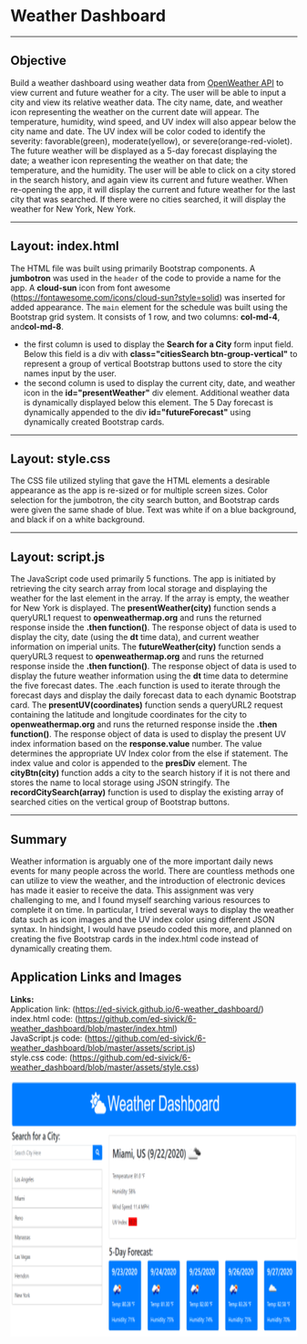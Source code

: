 # Weather Dashboard  
___
## Objective
Build a weather dashboard using weather data from [OpenWeather API](https://openweathermap.org/api) to view current and future weather for a city.  The user will be able to input a city and view its relative weather data.  The city name, date, and weather icon representing the weather on the current date will appear.  The temperature, humidity, wind speed, and UV index will also appear below the city name and date.  The UV index will be color coded to identify the severity: favorable(green), moderate(yellow), or severe(orange-red-violet). The future weather will be displayed as a 5-day forecast displaying the date; a weather icon representing the weather on that date; the temperature, and the humidity.  The user will be able to click on a city stored in the search history, and again view its current and future weather.  When re-opening the app, it will display the current and future weather for the last city that was searched.  If there were no cities searched, it will display the weather for New York, New York.

___
## Layout: index.html
The HTML file was built using primarily Bootstrap components. A **jumbotron** was used in the `header` of the code to provide a name for the app. A **cloud-sun** icon from font awesome (https://fontawesome.com/icons/cloud-sun?style=solid) was inserted for added appearance.  The `main` element for the schedule was built using the Bootstrap grid system.  It consists of 1 row, and two columns: **col-md-4**, and**col-md-8**.
- the first column is used to display the **Search for a City** form input field.  Below this field is a div with **class="citiesSearch btn-group-vertical"** to represent a group of vertical Bootstrap buttons used to store the city names input by the user.
- the second column is used to display the current city, date, and weather icon in the **id="presentWeather"** div element.  Additional weather data is dynamically displayed below this element.  The 5 Day forecast is dynamically appended to the div **id="futureForecast"** using dynamically created Bootstrap cards.

___
## Layout: style.css
The CSS file utilized styling that gave the HTML elements a desirable appearance as the app is re-sized or for multiple screen sizes.  Color selection for the jumbotron, the city search button, and Bootstrap cards were given the same shade of blue.  Text was white if on a blue background, and black if on a white background. 

___
## Layout: script.js
The JavaScript code used primarily 5 functions. The app is initiated by retrieving the city search array from local storage and displaying the weather for the last element in the array.  If the array is empty, the weather for New York is displayed.  The **presentWeather(city)** function sends a queryURL1 request to **openweathermap.org** and runs the returned response inside the **.then function()**.  The response object of data is used to display the city, date (using the **dt** time data), and current weather information on imperial units.  The **futureWeather(city)** function sends a queryURL3 request to **openweathermap.org** and runs the returned response inside the **.then function()**.  The response object of data is used to display the future weather information using the **dt** time data to determine the five forecast dates.  The .each function is used to iterate through the forecast days and display the daily forecast data to each dynamic Bootstrap card.  The **presentUV(coordinates)** function sends a queryURL2 request containing the latitude and longitude coordinates for the city to **openweathermap.org** and runs the returned response inside the **.then function()**.  The response object of data is used to display the present UV index information based on the **response.value** number.  The value determines the appropriate UV Index color from the else if statement.  The index value and color is appended to the **presDiv** element.  The **cityBtn(city)** function adds a city to the search history if it is not there and stores the name to local storage using JSON stringify.  The **recordCitySearch(array)** function is used to display the existing array of searched cities on the vertical group of Bootstrap buttons. 

___
## Summary
 Weather information is arguably one of the more important daily news events for many people across the world.  There are countless methods one can utilize to view the weather, and the introduction of electronic devices has made it easier to receive the data.  This assignment was very challenging to me, and I found myself searching various resources to complete it on time.  In particular, I tried several ways to display the weather data such as icon images and the UV index color using different JSON syntax.  In hindsight, I would have pseudo coded this more, and planned on creating the five Bootstrap cards in the index.html code instead of dynamically creating them.      


## Application Links and Images  
**Links:**  
Application link: (https://ed-sivick.github.io/6-weather_dashboard/)  
index.html code: (https://github.com/ed-sivick/6-weather_dashboard/blob/master/index.html)  
JavaScript.js code: (https://github.com/ed-sivick/6-weather_dashboard/blob/master/assets/script.js)  
style.css code: (https://github.com/ed-sivick/6-weather_dashboard/blob/master/assets/style.css)
<p align="left">
  <img src="assets/images/weather-image1.png" height="450" margin-bottom: 10px; title="image of daily schedule showing future color coded timeblocks with no tasks added" alt="image of daily schedule showing future color coded timeblocks with no tasks added">